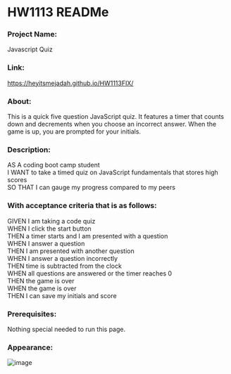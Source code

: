 # HW1113 READMe
### Project Name:
Javascript Quiz

### Link:
https://heyitsmejadah.github.io/HW1113FIX/

### About:
This is a quick five question JavaScript quiz. It features a timer that counts down and decrements when you choose an incorrect answer. When the game is up, you are prompted for your initials.

### Description:
AS A coding boot camp student<br>
I WANT to take a timed quiz on JavaScript fundamentals that stores high scores<br>
SO THAT I can gauge my progress compared to my peers<br>

### With acceptance criteria that is as follows: 

GIVEN I am taking a code quiz<br>
WHEN I click the start button<br>
THEN a timer starts and I am presented with a question<br>
WHEN I answer a question<br>
THEN I am presented with another question<br>
WHEN I answer a question incorrectly<br>
THEN time is subtracted from the clock<br>
WHEN all questions are answered or the timer reaches 0<br>
THEN the game is over<br>
WHEN the game is over<br>
THEN I can save my initials and score<br>

### Prerequisites:
Nothing special needed to run this page.

### Appearance:
![image](https://github.com/heyitsmejadah/HW1113FIX/assets/145732309/3ecd9e06-5835-42f2-bc16-3468b8b1c300)

